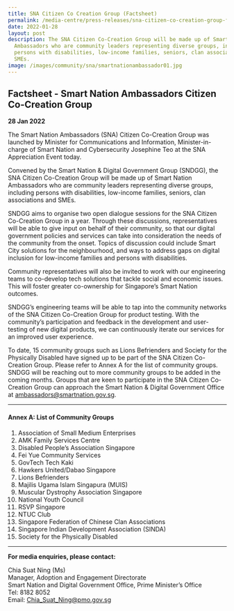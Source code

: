 ```yaml
---
title: SNA Citizen Co Creation Group (Factsheet)
permalink: /media-centre/press-releases/sna-citizen-co-creation-group-factsheet/
date: 2022-01-28
layout: post
description: The SNA Citizen Co-Creation Group will be made up of Smart Nation
  Ambassadors who are community leaders representing diverse groups, including
  persons with disabilities, low-income families, seniors, clan associations and
  SMEs.
image: /images/community/sna/smartnationambassador01.jpg
---
```


## Factsheet - Smart Nation Ambassadors Citizen Co-Creation Group

**28 Jan 2022**

The Smart Nation Ambassadors (SNA) Citizen Co-Creation Group was launched by Minister for Communications and Information, Minister-in-charge of Smart Nation and Cybersecurity Josephine Teo at the SNA Appreciation Event today.

Convened by the Smart Nation & Digital Government Group (SNDGG), the SNA Citizen Co-Creation Group will be made up of Smart Nation Ambassadors who are community leaders representing diverse groups, including persons with disabilities, low-income families, seniors, clan associations and SMEs.

SNDGG aims to organise two open dialogue sessions for the SNA Citizen Co-Creation Group in a year. Through these discussions, representatives will be able to give input on behalf of their community, so that our digital government policies and services can take into consideration the needs of the community from the onset. Topics of discussion could include Smart City solutions for the neighbourhood, and ways to address gaps on digital inclusion for low-income families and persons with disabilities.

Community representatives will also be invited to work with our engineering teams to co-develop tech solutions that tackle social and economic issues. This will foster greater co-ownership for Singapore’s Smart Nation outcomes.

SNDGG’s engineering teams will be able to tap into the community networks of the SNA Citizen Co-Creation Group for product testing. With the community’s participation and feedback in the development and user-testing of new digital products, we can continuously iterate our services for an improved user experience.

To date, 15 community groups such as Lions Befrienders and Society for the Physically Disabled have signed up to be part of the SNA Citizen Co-Creation Group. Please refer to Annex A for the list of community groups. SNDGG will be reaching out to more community groups to be added in the coming months. Groups that are keen to participate in the SNA Citizen Co-Creation Group can approach the Smart Nation & Digital Government Office at ambassadors@smartnation.gov.sg.

_______

#### Annex A: List of Community Groups

1. Association of Small Medium Enterprises
2. AMK Family Services Centre
3. Disabled People’s Association Singapore
4. Fei Yue Community Services
5. GovTech Tech Kaki
6. Hawkers United/Dabao Singapore
7. Lions Befrienders
8. Majilis Ugama Islam Singapura (MUIS)
9. Muscular Dystrophy Association Singapore
10. National Youth Council
11. RSVP Singapore
12. NTUC Club
13. Singapore Federation of Chinese Clan Associations
14. Singapore Indian Development Association (SINDA)
15. Society for the Physically Disabled

_______

**For media enquiries, please contact:**

Chia Suat Ning (Ms)<br>
Manager, Adoption and Engagement Directorate<br>
Smart Nation and Digital Government Office, Prime Minister’s Office<br>
Tel: 8182 8052<br>
Email: [Chia_Suat_Ning@pmo.gov.sg](mailto:CHIA_Suat_Ning@pmo.gov.sg)